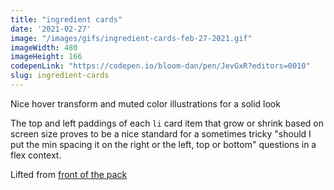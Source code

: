 ```yaml
---
title: "ingredient cards"
date: '2021-02-27'
image: "/images/gifs/ingredient-cards-feb-27-2021.gif"
imageWidth: 480
imageHeight: 166
codepenLink: "https://codepen.io/bloom-dan/pen/JevGxR?editors=0010"
slug: ingredient-cards
---
```


Nice hover transform and muted color illustrations for a solid look

The top and left paddings of each `li` card item that grow or shrink based on screen size proves to be a nice standard for a sometimes tricky "should I put the min spacing it on the right or the left, top or bottom" questions in a flex context.

Lifted from [front of the pack](https://fotp.com/us/en/products/move)
